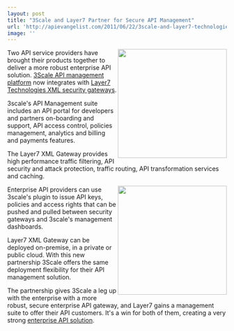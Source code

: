 ```yaml
---
layout: post
title: "3Scale and Layer7 Partner for Secure API Management"
url: 'http://apievangelist.com/2011/06/22/3scale-and-layer7-technologies-partner-for-secure-api-management/'
image: ''
---
```


[<img class="c1" src="http://kinlane-productions.s3.amazonaws.com/api-service-providers/3scale-logo.jpg" alt="" width="250" align="right" />][1]Two API service providers have brought their products together to deliver a more robust enterprise API solution. [3Scale API management platform][1] now integrates with [Layer7 Technologies XML security gateways][2].

3scale's API Management suite includes an API portal for developers and partners on-boarding and support, API access control, policies management, analytics and billing and payments features.

The Layer7 XML Gateway provides high performance traffic filtering, API security and attack protection, traffic routing, API transformation services and caching.

[<img class="c1" src="http://kinlane-productions.s3.amazonaws.com/api-service-providers/layer7-logo.png" alt="" width="250" align="right" />][2]Enterprise API providers can use 3scale's plugin to issue API keys, policies and access rights that can be pushed and pulled between security gateways and 3scale's management dashboards.

Layer7 XML Gateway can be deployed on-premise, in a private or public cloud. With this new partnership 3Scale offers the same deployment flexibility for their API management solution.

The partnership gives 3Scale a leg up with the enterprise with a more robust, secure enterprise API gateway, and Layer7 gains a management suite to offer their API customers. It's a win for both of them, creating a very strong [enterprise API solution][3].

   [1]: http://www.3scale.net/api-management/solution/ (3Scale API Management Platform)
   [2]: http://www.layer7tech.com/products/xml-gateway-overview (Layer7 Technolies XML Gateway)
   [3]: http://blog.apievangelist.com/2011/06/22/what-challenges-do-api-service-providers-face-in-the-enterprise-space/ (Enterprise API Solution)
